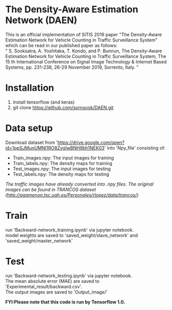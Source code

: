 # The Density-Aware Estimation Network (DAEN)

This is an official implementation of SITIS 2019 paper "The Density-Aware Estimation Network for Vehicle Counting in Traffic Surveillance System" which can be read in our published paper as follows:\
" S. Sooksatra, A. Yoshitaka, T. Kondo, and P. Bunnun, The Density-Aware Estimation
Network for Vehicle Counting in Traffic Surveillance System, The 15 th International
Conference on Signal Image Technology & Internet Based Systems, pp. 231-238, 26-29
November 2019, Sorrento, Italy. "

# Installation
1. Install tensorflow (and keras)
2. git clone https://github.com/sornsook/DAEN.git

# Data setup
Download dataset from 'https://drive.google.com/open?id=1ppSJMunUMNI1RO8ZvgIwBNH9bh1NEK03' into 'Npy_file' consisting of:
   - Train_images.npy:  The input images for training
   - Train_labels.npy:  The density maps for training
   - Test_images.npy:    The input images for testing 
   - Test_labels.npy:    The density maps for testing
   
   *The traffic images have already converted into .npy files.*
   *The original images can be found in TRANCOS dataset (http://agamenon.tsc.uah.es/Personales/rlopez/data/trancos/)*

# Train
run 'Backward-network_training.ipynb' via jupyter notebook. \
model weights are saved to 'saved_weight/slave_network' and 'saved_weight/master_network'

# Test
run 'Backward-network_testing.ipynb' via jupyter notebook. \
The mean absolute error (MAE) are saved to 'Experimental_result/backward.csv'. \
The output images are saved to 'Output_image/'


**FYI:Please note that this code is run by Tensorflow 1.0.**


